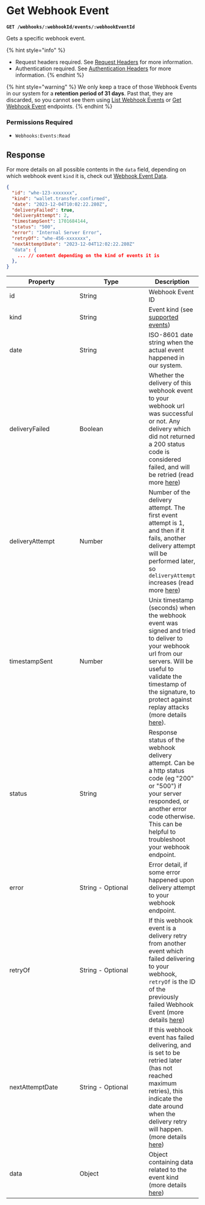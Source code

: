 # Get Webhook Event

**`GET /webhooks/:webhookId/events/:webhookEventId`**

Gets a specific webhook event.&#x20;

{% hint style="info" %}
* Request headers required. See [Request Headers](../../advanced-topics/authentication/request-headers.md) for more information.
* Authentication required. See [Authentication Headers](../../advanced-topics/authentication/request-headers.md#authentication-headers) for more information.
{% endhint %}

{% hint style="warning" %}
We only keep a trace of those Webhook Events in our system for a **retention period of 31 days**. Past that, they are discarded, so you cannot see them using [List Webhook Events](list-webhook-events.md) or [Get Webhook Event](get-webhook-event.md) endpoints.
{% endhint %}

### Permissions Required

* `Webhooks:Events:Read`

## Response

For more details on all possible contents in the `data` field, depending on which webhook event `kind` it is, check out [Webhook Event Data](https://docs.dfns.co/d/api-docs/webhooks#event-data).

```json
{
  "id": "whe-123-xxxxxxx",
  "kind": "wallet.transfer.confirmed",
  "date": "2023-12-04T10:02:22.280Z",
  "deliveryFailed": true,
  "deliveryAttempt": 2,
  "timestampSent": 1701684144,
  "status": "500",
  "error": "Internal Server Error",
  "retryOf": "whe-456-xxxxxxx",
  "nextAttemptDate": "2023-12-04T12:02:22.280Z"
  "data": {
    ... // content depending on the kind of events it is
  },
}
```

<table data-full-width="true"><thead><tr><th width="179.33333333333331">Property</th><th width="193">Type</th><th>Description</th></tr></thead><tbody><tr><td>id</td><td>String</td><td>Webhook Event ID</td></tr><tr><td>kind</td><td>String</td><td>Event kind (see <a href="./#supported-webhook-events">supported events</a>)</td></tr><tr><td>date</td><td>String</td><td>ISO-8601 date string when the actual event happened in our system.</td></tr><tr><td>deliveryFailed</td><td>Boolean</td><td>Whether the delivery of this webhook event to your webhook url was successful or not. Any delivery which did not returned a 200 status code is considered failed, and will be retried (read more <a href="./#webhook-event-deliveries-and-retries">here</a>)</td></tr><tr><td>deliveryAttempt</td><td>Number</td><td>Number of the delivery attempt. The first event attempt is 1, and then if it fails, another delivery attempt will be performed later, so <code>deliveryAttempt</code> increases (read more <a href="./#webhook-event-deliveries-and-retries">here</a>)</td></tr><tr><td>timestampSent</td><td>Number</td><td>Unix timestamp (seconds) when the webhook event was signed and tried to deliver to your webhook url from our servers. Will be useful to validate the timestamp of the signature, to protect against replay attacks (more details <a href="./#verify-events-1">here</a>).</td></tr><tr><td>status</td><td>String</td><td>Response status of the webhook delivery attempt. Can be a http status code (eg "200" or "500") if your server responded, or another error code otherwise. This can be helpful to troubleshoot your webhook endpoint.</td></tr><tr><td>error</td><td>String - Optional</td><td>Error detail, if some error happened upon delivery attempt to your webhook endpoint.</td></tr><tr><td>retryOf</td><td>String - Optional</td><td>If this webhook event is a delivery retry from another event which failed delivering to your webhook, <code>retryOf</code> is the ID of the previously failed Webhook Event (more details <a href="./#webhook-event-deliveries-and-retries">here</a>)</td></tr><tr><td>nextAttemptDate</td><td>String - Optional</td><td>If this webhook event has failed delivering, and is set to be retried later (has not reached maximum retries), this indicate the date around when the delivery retry will happen. (more details <a href="./#webhook-event-deliveries-and-retries">here</a>) </td></tr><tr><td>data</td><td>Object</td><td>Object containing data related to the event kind (more details <a href="./#webhook-event-data">here</a>)</td></tr></tbody></table>

